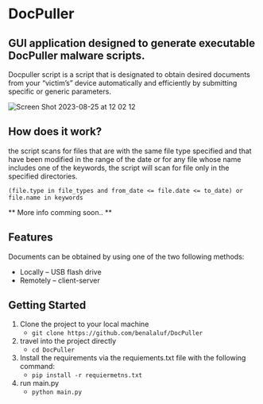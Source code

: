 # DocPuller
## GUI application designed to generate executable DocPuller malware scripts. 
Docpuller script is a script that is designated to obtain desired documents from your “victim’s” device automatically and efficiently by submitting specific or generic parameters.     

![Screen Shot 2023-08-25 at 12 02 12](https://github.com/benalaluf/DocPuller/assets/94129183/c1df8645-f820-4687-bda7-d1973bb45a16)

## How does it work?
the script scans for files that are with the same file type specified and that have been modified in the range of the date
or for any file whose name includes one of the keywords, the script will scan for file only in the specified directories.

`(file.type in file_types and from_date <= file.date <= to_date) or file.name in keywords`

** More info comming soon.. **

## Features

Documents can be obtained by using one of the two following methods:

*  Locally – USB flash drive
*  Remotely – client-server

## Getting Started
1. Clone the project to your local machine
   - `git clone https://github.com/benalaluf/DocPuller`
2. travel into the project directly
   - `cd DocPuller`
3. Install the requirements via the requiements.txt file with the following command:
   - `pip install -r requiermetns.txt`
4. run main.py
   - `python main.py`
   